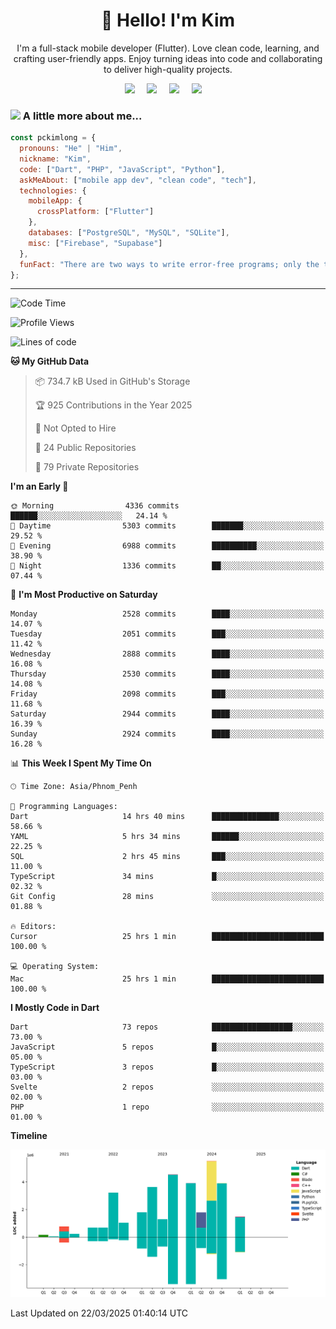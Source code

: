 <h1 align="center">👋 Hello! I'm Kim</h1>

<p align="center">
   I'm a full-stack mobile developer (Flutter). Love clean code, learning, and crafting user-friendly apps. Enjoy turning ideas into code and collaborating to deliver high-quality projects.
</p>

<p align="center">
  <a href="mailto:pochkimlong88@gmail.com"><img src="https://img.shields.io/badge/gmail-%23D14836.svg?&style=for-the-badge&logo=gmail&logoColor=white" /></a>&nbsp;&nbsp;&nbsp;&nbsp;
  <a href="https://t.me/pochkimlong/"><img src="https://img.shields.io/badge/telegram-%230077B5.svg?&style=for-the-badge&logo=telegram&logoColor=white" /></a>&nbsp;&nbsp;&nbsp;&nbsp;
  <a href="https://www.youtube.com/@PochKimlong/"><img src="https://img.shields.io/badge/youtube-%23dc2743.svg?&style=for-the-badge&logo=youtube&logoColor=white" /></a>&nbsp;&nbsp;&nbsp;&nbsp;
  <a href="https://www.tiktok.com/@pckimlong/"><img src="https://img.shields.io/badge/tiktok-%23000000.svg?&style=for-the-badge&logo=tiktok&logoColor=white" /></a>&nbsp;&nbsp;&nbsp;&nbsp;
</p>

### <img src="https://media.giphy.com/media/VgCDAzcKvsR6OM0uWg/giphy.gif" width="50"> A little more about me...  

```javascript
const pckimlong = {
  pronouns: "He" | "Him",
  nickname: "Kim",
  code: ["Dart", "PHP", "JavaScript", "Python"],
  askMeAbout: ["mobile app dev", "clean code", "tech"],
  technologies: {
    mobileApp: {
      crossPlatform: ["Flutter"]
    },
    databases: ["PostgreSQL", "MySQL", "SQLite"],
    misc: ["Firebase", "Supabase"]
  },
  funFact: "There are two ways to write error-free programs; only the third one works."
};
```
---

<!--START_SECTION:waka-->
![Code Time](http://img.shields.io/badge/Code%20Time-1%2C320%20hrs%2011%20mins-blue)

![Profile Views](http://img.shields.io/badge/Profile%20Views-0-blue)

![Lines of code](https://img.shields.io/badge/From%20Hello%20World%20I%27ve%20Written-34.6%20million%20lines%20of%20code-blue)

**🐱 My GitHub Data** 

> 📦 734.7 kB Used in GitHub's Storage 
 > 
> 🏆 925 Contributions in the Year 2025
 > 
> 🚫 Not Opted to Hire
 > 
> 📜 24 Public Repositories 
 > 
> 🔑 79 Private Repositories 
 > 
**I'm an Early 🐤** 

```text
🌞 Morning                4336 commits        ██████░░░░░░░░░░░░░░░░░░░   24.14 % 
🌆 Daytime                5303 commits        ███████░░░░░░░░░░░░░░░░░░   29.52 % 
🌃 Evening                6988 commits        ██████████░░░░░░░░░░░░░░░   38.90 % 
🌙 Night                  1336 commits        ██░░░░░░░░░░░░░░░░░░░░░░░   07.44 % 
```
📅 **I'm Most Productive on Saturday** 

```text
Monday                   2528 commits        ████░░░░░░░░░░░░░░░░░░░░░   14.07 % 
Tuesday                  2051 commits        ███░░░░░░░░░░░░░░░░░░░░░░   11.42 % 
Wednesday                2888 commits        ████░░░░░░░░░░░░░░░░░░░░░   16.08 % 
Thursday                 2530 commits        ████░░░░░░░░░░░░░░░░░░░░░   14.08 % 
Friday                   2098 commits        ███░░░░░░░░░░░░░░░░░░░░░░   11.68 % 
Saturday                 2944 commits        ████░░░░░░░░░░░░░░░░░░░░░   16.39 % 
Sunday                   2924 commits        ████░░░░░░░░░░░░░░░░░░░░░   16.28 % 
```


📊 **This Week I Spent My Time On** 

```text
🕑︎ Time Zone: Asia/Phnom_Penh

💬 Programming Languages: 
Dart                     14 hrs 40 mins      ███████████████░░░░░░░░░░   58.66 % 
YAML                     5 hrs 34 mins       ██████░░░░░░░░░░░░░░░░░░░   22.25 % 
SQL                      2 hrs 45 mins       ███░░░░░░░░░░░░░░░░░░░░░░   11.00 % 
TypeScript               34 mins             █░░░░░░░░░░░░░░░░░░░░░░░░   02.32 % 
Git Config               28 mins             ░░░░░░░░░░░░░░░░░░░░░░░░░   01.88 % 

🔥 Editors: 
Cursor                   25 hrs 1 min        █████████████████████████   100.00 % 

💻 Operating System: 
Mac                      25 hrs 1 min        █████████████████████████   100.00 % 
```

**I Mostly Code in Dart** 

```text
Dart                     73 repos            ██████████████████░░░░░░░   73.00 % 
JavaScript               5 repos             █░░░░░░░░░░░░░░░░░░░░░░░░   05.00 % 
TypeScript               3 repos             █░░░░░░░░░░░░░░░░░░░░░░░░   03.00 % 
Svelte                   2 repos             ░░░░░░░░░░░░░░░░░░░░░░░░░   02.00 % 
PHP                      1 repo              ░░░░░░░░░░░░░░░░░░░░░░░░░   01.00 % 
```



**Timeline**

![Lines of Code chart](https://raw.githubusercontent.com/pckimlong/pckimlong/main/assets/bar_graph.png)


 Last Updated on 22/03/2025 01:40:14 UTC
<!--END_SECTION:waka-->

<!---
PochKimlong/PochKimlong is a ✨ special ✨ repository because its `README.md` (this file) appears on your GitHub profile.
You can click the Preview link to take a look at your changes.
--->
